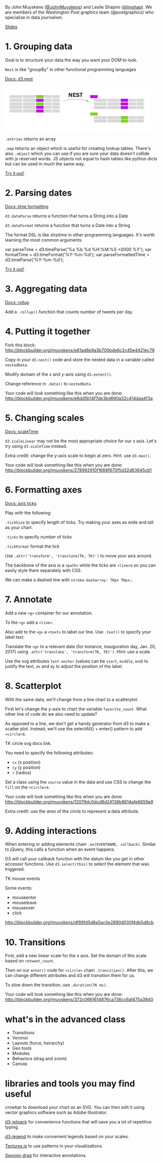 
By John Muyskens ([@JohnMuyskens](https://twitter.com/johnmuyskens)) and Leslie Shapiro ([@lmshap](https://twitter.com/lmshap)). We are members of the Washington Post graphics team (@postgraphics) who specialize in data journalism.

[Slides](https://docs.google.com/presentation/d/1cAHnGb3YDaa3IHss3mP4a0gH_eDXY6BP-ous2bKY1BI/).

# 1. Grouping data
Goal is to structure your data the way you want your DOM to look.

`Nest` is like "groupBy" in other functional programming languages

[Docs: d3.nest](https://github.com/d3/d3-collection#nests)

![nest diagram](img/nest.png)

`.entries` returns an array

`.map` returns an object which is useful for creating lookup tables. There's also `.object` which you can use if you are sure your data doesn't collide with js reserved words. JS objects not equal to hash tables like python dicts but can be used in much the same way.

[Try it out!](http://bl.ocks.org/jmuyskens/raw/7afd1f9f2b6bd0b767b2df346d39a847/)


# 2. Parsing dates
[Docs: time formatting](https://github.com/d3/d3-time-format)

`d3.dateParse` returns a function that turns a String into a Date

`d3.dateFormat` returns a function that turns a Date into a String

The format DSL is like strptime in other programming languages. It's worth learning the most common arguments.

  var parseTime = d3.timeParse('%a %b %d %H:%M:%S +0000 %Y');
  var formatTime = d3.timeFormat('%Y-%m-%d');
  var parseFormattedTime = d3.timeParse('%Y-%m-%d');

[Try it out!](https://runkit.com/npm/d3-time-format)

# 3. Aggregating data
[Docs: rollup](https://github.com/d3/d3-collection#nest_rollup)

Add a `.rollup()` function that counts number of tweets per day.

# 4. Putting it together
Fork this block: http://blockbuilder.org/jmuyskens/e81ad8e9a3b700bde6c2c45e4421ec79

Copy in your `d3.nest()` code and store the nested data in a variable called `nestedData`.

Modify domain of the x and y-axis using `d3.extent()`.

Change reference in `.data()` to `nestedData`.

Your code will look something like this when you are done: http://blockbuilder.org/jmuyskens/e6dd5b14f7de3bd690a32c414daa4f3a

# 5. Changing scales
[Docs: scaleTime](https://github.com/d3/d3-scale/blob/master/README.md#scaleTime)

`d3.scaleLinear` may not be the most appropriate choice for our x axis. Let's try using `d3.scaleTime` instead.

Extra credit: change the y-axis scale to begin at zero. Hint: use `d3.max()`.

Your code will look something like this when you are done: http://blockbuilder.org/jmuyskens/278992910f1668f670f5d32d63645cb1

# 6. Formatting axes
[Docs: axis ticks](https://github.com/d3/d3-axis#axis_ticks)

Play with the following:

`.tickSize` to specify length of ticks. Try making your axes as wide and tall as your chart.

`.ticks` to specify number of ticks

`.tickFormat` format the tick

Use `.attr('transform', 'translate(TK, TK)')` to move your axis around.

The backbone of the axis is a `<path>` while the ticks are `<line>`s so you can easily style them separately with CSS.

We can make a dashed line with `stroke-dasharray: TKpx TKpx;`.

# 7. Annotate
Add a new `<g>` container for our annotation.

To the `<g>` add a `<line>`.

Also add to the `<g>` a `<text>` to label our line. Use `.text()` to specify your label text.

Translate the `<g>` to a relevant date (for instance, inauguration day, Jan. 20, 2017) using `.attr('translate', 'transform(TK, TK)')`. Hint: use a scale.

Use the svg attributes `text-anchor` (values can be `start`, `middle`, `end`) to justify the text, `dx` and `dy` to adjust the position of the label.

# 8. Scatterplot
With the same data, we'll change from a line chart to a scatterplot.

First let's change the y-axis to chart the variable `favorite_count`. What other line of code do we also need to update?

As opposed to a line, we don't get a handy generator from d3 to make a scatter plot. Instead, we'll use the selectAll() + enter() pattern to add `<circle>`s.

TK circle svg docs link.

You need to specify the following attributes:

- `cx` (x position)
- `cy` (y position)
- `r` (radius)

Set a class using the `source` value in the data and use CSS to change the `fill` on the `<circle>`s.

Your code will look something like this when you are done: http://blockbuilder.org/jmuyskens/12079dc0dcd8d24138b8814afe6659a9

Extra credit: use the *area* of the circle to represent a data attribute.

# 9. Adding interactions
When entering or adding elements chain `.on(EVENTNAME, callback)`. Similar to jQuery, this calls a function when an event happens.

D3 will call your callback function with the datum like you get in other accessor functions. Use `d3.select(this)` to select the element that was triggered.

TK mouse events

Some events:
- mouseenter
- mouseleave
- mouseover
- click

http://blockbuilder.org/jmuyskens/df89fd5d8a5ac0e2890d030f4db5d6cb

# 10. Transitions
First, add a new linear scale for the x axis. Set the domain of this scale based on `retweet_count`.

Then on our `enter()` code for `<circle>` chain `.transition()`. After this, we can change different attributes and d3 will transition them for us.

To slow down the transition, use `.duration(TK ms)`.

Your code will look something like this when you are done: http://blockbuilder.org/jmuyskens/372c0661614876ca736cc6af475a3840

# what's in the advanced class
- Transitions
- Voronoi
- Layouts (force, heirarchy)
- Geo tools
- Modules
- Behaviors (drag and zoom)
- Canvas

# libraries and tools you may find useful
crowbar to download your chart as an SVG. You can then edit it using vector graphics software such as Adobe Illustrator.

[d3-jetpack](https://www.npmjs.com/package/d3-jetpack) for convenience functions that will save you a lot of repetitive typing.

[d3-legend](http://d3-legend.susielu.com/) to make convenient legends based on your scales.

[Textures.js](https://riccardoscalco.github.io/textures/) to use patterns in your visualizations.

[Swoopy drag](https://github.com/1wheel/swoopy-drag) for interactive annotations.
